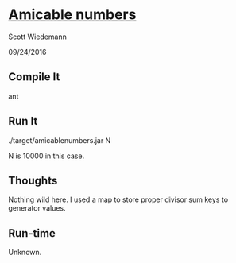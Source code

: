 [Amicable numbers](http://projecteuler.net/problem=21)
====================
Scott Wiedemann

09/24/2016

Compile It
----------
ant


Run It
------
./target/amicablenumbers.jar N

N is 10000 in this case.

Thoughts
--------
Nothing wild here.  I used a map to store proper divisor sum keys to generator values.

Run-time
--------
Unknown.
